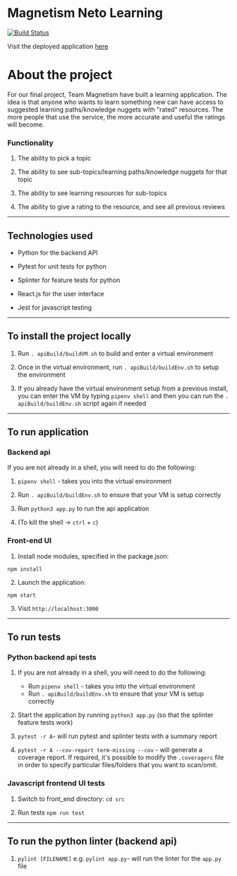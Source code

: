 Magnetism Neto Learning
=======================

[![Build Status](https://travis-ci.com/mattTea/magnetism.svg?branch=master)](https://travis-ci.com/mattTea/magnetism)

Visit the deployed application [here](http://mag-neto.herokuapp.com/)


# About the project

For our final project, Team Magnetism have built a learning application. The idea is that anyone who wants to learn something new can have access to suggested learning paths/knowledge nuggets with "rated" resources. The more people that use the service, the more accurate and useful the ratings will become.


### Functionality

1. The ability to pick a topic

2. The ability to see sub-topics/learning paths/knowledge nuggets for that topic

3. The ability to see learning resources for sub-topics

4. The ability to give a rating to the resource, and see all previous reviews

------

## Technologies used

- Python for the backend API
- Pytest for unit tests for python
- Splinter for feature tests for python

- React.js for the user interface
- Jest for javascript testing

------

## To install the project locally

1. Run `. apiBuild/buildVM.sh` to build and enter a virtual environment

2. Once in the virtual environment, run `. apiBuild/buildEnv.sh` to setup the environment

3. If you already have the virtual environment setup from a previous install, you can enter the VM by typing `pipenv shell` and then you can run the `. apiBuild/buildEnv.sh` script again if needed

------

## To run application

### Backend api

If you are not already in a shell, you will need to do the following:

1. `pipenv shell` - takes you into the virtual environment

2. Run `. apiBuild/buildEnv.sh` to ensure that your VM is setup correctly

3. Run `python3 app.py` to run the api application

4. (To kill the shell -> `ctrl` + `c`)


### Front-end UI

1. Install node modules, specified in the package.json:

```
npm install
```

2. Launch the application:
```
npm start
```

3. Visit `http://localhost:3000`

------

## To run tests

### Python backend api tests

1. If you are not already in a shell, you will need to do the following:
    - Run `pipenv shell` - takes you into the virtual environment
    - Run `. apiBuild/buildEnv.sh` to ensure that your VM is setup correctly

2. Start the application by running `python3 app.py` (so that the splinter feature tests work)

3. `pytest -r A`- will run pytest and splinter tests with a summary report

4. `pytest -r A --cov-report term-missing --cov` - will generate a coverage report. If required, it's possible to modify the `.coveragerc` file in order to specify particular files/folders that you want to scan/omit.  


### Javascript frontend UI tests

1. Switch to front_end directory: `cd src`

2. Run tests `npm run test`

------

## To run the python linter (backend api)

1. `pylint [FILENAME]` e.g. `pylint app.py`- will run the linter for the `app.py` file
